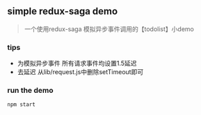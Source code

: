 ## simple redux-saga demo

> 一个使用redux-saga 模拟异步事件调用的【todolist】小demo

### tips
- 为模拟异步事件 所有请求事件均设置1.5延迟
- 去延迟 从lib/request.js中删除setTimeout即可

### run the demo
```
npm start
```
